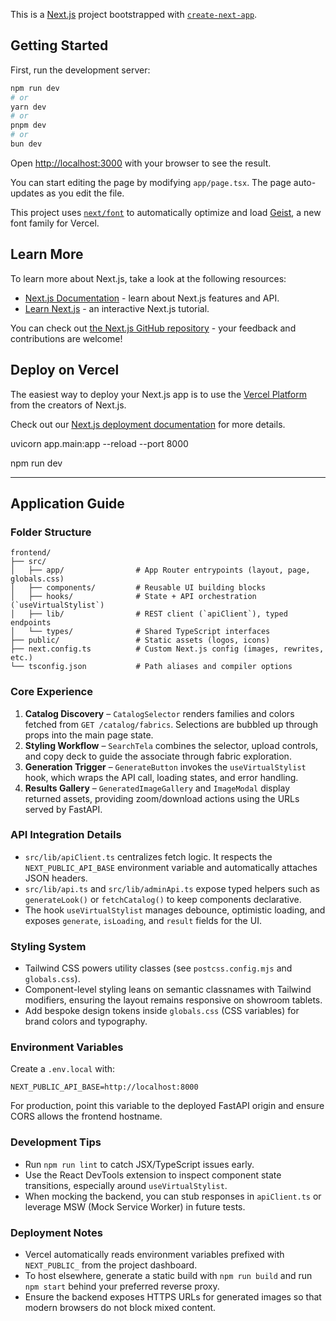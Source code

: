 This is a [Next.js](https://nextjs.org) project bootstrapped with [`create-next-app`](https://nextjs.org/docs/app/api-reference/cli/create-next-app).

## Getting Started

First, run the development server:

```bash
npm run dev
# or
yarn dev
# or
pnpm dev
# or
bun dev
```

Open [http://localhost:3000](http://localhost:3000) with your browser to see the result.

You can start editing the page by modifying `app/page.tsx`. The page auto-updates as you edit the file.

This project uses [`next/font`](https://nextjs.org/docs/app/building-your-application/optimizing/fonts) to automatically optimize and load [Geist](https://vercel.com/font), a new font family for Vercel.

## Learn More

To learn more about Next.js, take a look at the following resources:

- [Next.js Documentation](https://nextjs.org/docs) - learn about Next.js features and API.
- [Learn Next.js](https://nextjs.org/learn) - an interactive Next.js tutorial.

You can check out [the Next.js GitHub repository](https://github.com/vercel/next.js) - your feedback and contributions are welcome!

## Deploy on Vercel

The easiest way to deploy your Next.js app is to use the [Vercel Platform](https://vercel.com/new?utm_medium=default-template&filter=next.js&utm_source=create-next-app&utm_campaign=create-next-app-readme) from the creators of Next.js.

Check out our [Next.js deployment documentation](https://nextjs.org/docs/app/building-your-application/deploying) for more details.


<!-- Start backend -->
uvicorn app.main:app --reload --port 8000

<!-- Start frontend -->
npm run dev

---

## Application Guide

### Folder Structure

```
frontend/
├── src/
│   ├── app/                # App Router entrypoints (layout, page, globals.css)
│   ├── components/         # Reusable UI building blocks
│   ├── hooks/              # State + API orchestration (`useVirtualStylist`)
│   ├── lib/                # REST client (`apiClient`), typed endpoints
│   └── types/              # Shared TypeScript interfaces
├── public/                 # Static assets (logos, icons)
├── next.config.ts          # Custom Next.js config (images, rewrites, etc.)
└── tsconfig.json           # Path aliases and compiler options
```

### Core Experience

1. **Catalog Discovery** – `CatalogSelector` renders families and colors fetched from `GET /catalog/fabrics`. Selections are bubbled up through props into the main page state.
2. **Styling Workflow** – `SearchTela` combines the selector, upload controls, and copy deck to guide the associate through fabric exploration.
3. **Generation Trigger** – `GenerateButton` invokes the `useVirtualStylist` hook, which wraps the API call, loading states, and error handling.
4. **Results Gallery** – `GeneratedImageGallery` and `ImageModal` display returned assets, providing zoom/download actions using the URLs served by FastAPI.

### API Integration Details

- `src/lib/apiClient.ts` centralizes fetch logic. It respects the `NEXT_PUBLIC_API_BASE` environment variable and automatically attaches JSON headers.
- `src/lib/api.ts` and `src/lib/adminApi.ts` expose typed helpers such as `generateLook()` or `fetchCatalog()` to keep components declarative.
- The hook `useVirtualStylist` manages debounce, optimistic loading, and exposes `generate`, `isLoading`, and `result` fields for the UI.

### Styling System

- Tailwind CSS powers utility classes (see `postcss.config.mjs` and `globals.css`).
- Component-level styling leans on semantic classnames with Tailwind modifiers, ensuring the layout remains responsive on showroom tablets.
- Add bespoke design tokens inside `globals.css` (CSS variables) for brand colors and typography.

### Environment Variables

Create a `.env.local` with:

```
NEXT_PUBLIC_API_BASE=http://localhost:8000
```

For production, point this variable to the deployed FastAPI origin and ensure CORS allows the frontend hostname.

### Development Tips

- Run `npm run lint` to catch JSX/TypeScript issues early.
- Use the React DevTools extension to inspect component state transitions, especially around `useVirtualStylist`.
- When mocking the backend, you can stub responses in `apiClient.ts` or leverage MSW (Mock Service Worker) in future tests.

### Deployment Notes

- Vercel automatically reads environment variables prefixed with `NEXT_PUBLIC_` from the project dashboard.
- To host elsewhere, generate a static build with `npm run build` and run `npm start` behind your preferred reverse proxy.
- Ensure the backend exposes HTTPS URLs for generated images so that modern browsers do not block mixed content.
